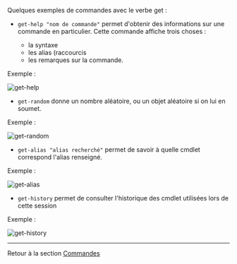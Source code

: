 Quelques exemples de commandes avec le verbe get :

* `get-help "nom de commande"` permet d'obtenir des informations sur une commande en particulier. Cette commande affiche trois choses : 

  * la syntaxe
  * les alias (raccourcis
  * les remarques sur la commande.

Exemple :

![get-help](https://user-images.githubusercontent.com/73824294/102174879-b35e7900-3e9e-11eb-816c-f0d21ea58932.PNG)

* `get-random` donne un nombre aléatoire, ou un objet aléatoire si on lui en soumet.

Exemple :

![get-random](https://user-images.githubusercontent.com/73824294/102175497-f836df80-3e9f-11eb-9d71-36640d05e9fb.PNG)

* `get-alias "alias recherché"` permet de savoir à quelle cmdlet correspond l'alias renseigné.

Exemple :

![get-alias](https://user-images.githubusercontent.com/73824294/102176570-fec65680-3ea1-11eb-8c90-c5e7aec2c836.PNG)

* `get-history` permet de consulter l'historique des cmdlet utilisées lors de cette session

Exemple :

![get-history](https://user-images.githubusercontent.com/73824294/102176737-5b297600-3ea2-11eb-8af7-7a7193f9e74f.PNG)

--------------------------------------------------------

Retour à la section [Commandes](https://github.com/aletrou/Cours-Linux/blob/main/commandes.md)
